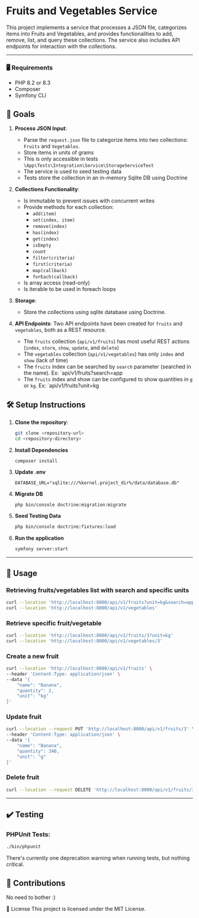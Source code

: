 # Fruits and Vegetables Service

This project implements a service that processes a JSON file, categorizes items into Fruits and Vegetables, and provides functionalities to add, remove, list, and query these collections. The service also includes API endpoints for interaction with the collections.

---
### 🖥️ Requirements
- PHP 8.2 or 8.3
- Composer
- Symfony CLI

## 🎯 Goals

1. **Process JSON Input**:
    - Parse the `request.json` file to categorize items into two collections: `Fruits` and `Vegetables`.
    - Store items in units of grams
    - This is only accessible in tests `\App\Tests\Integration\Service\StorageServiceTest`
    - The service is used to seed testing data
    - Tests store the collection in an in-memory Sqlite DB using Doctrine

2. **Collections Functionality**:
    - Is immutable to prevent issues with concurrent writes
    - Provide methods for each collection:
        - `add(item)`
        - `set(index, item)`
        - `remove(index)`
        - `has(index)`
        - `get(index)`
        - `isEmpty`
        - `count`
        - `filter(criteria)`
        - `first(criteria)`
        - `map(callback)`
        - `forEach(callback)`
    - Is array access (read-only)
    - Is iterable to be used in foreach loops

3. **Storage**:
    - Store the collections using sqlite database using Doctrine.

4. **API Endpoints**:
    Two API endpoints have been created for `fruits` and `vegetables`, both as a REST resource.
   - The `fruits` collection (`api/v1/fruits`) has most useful REST actions (`index`, `store`, `show`, `update`, and `delete`)
   - The `vegetables` collection (`api/v1/vegetables`) has only `index` and `show` (lack of time)
   - The `fruits` index can be searched by `search` parameter (searched in the name). Ex: `api/v1/fruits?search=app
   - The `fruits` index and show can be configured to show quantities in `g` or `kg`. Ex: `api/v1/fruits?unit=kg



## 🛠️ Setup Instructions

1. **Clone the repository**:
   ```bash
   git clone <repository-url>
   cd <repository-directory>
2. **Install Dependencies**
    ```bash
   composer install
    ```
4. **Update .env**
    ```dotenv
   DATABASE_URL="sqlite:///%kernel.project_dir%/data/database.db"
    ```
4. **Migrate DB**
    ```dotenv
   php bin/console doctrine:migration:migrate
    ```
5. **Seed Testing Data**
    ```bash
   php bin/console doctrine:fixtures:load
    ```
6. **Run the application**
   ```bash
   symfony server:start
   ```
---

## 🚀 Usage

### Retrieving fruits/vegetables list with search and specific units
```bash
curl --location 'http://localhost:8000/api/v1/fruits?unit=kg&search=app&unit=kg'
curl --location 'http://localhost:8000/api/v1/vegetables'
```

### Retrieve specific fruit/vegetable
```bash
curl --location 'http://localhost:8000/api/v1/fruits/3?unit=kg'
curl --location 'http://localhost:8000/api/v1/vegetables/3'
```

### Create a new fruit
```bash
curl --location 'http://localhost:8000/api/v1/fruits' \
--header 'Content-Type: application/json' \
--data '{
    "name": "Banana",
    "quantity": 2,
    "unit": "kg"
}'
```

### Update fruit
```bash
curl --location --request PUT 'http://localhost:8000/api/v1/fruits/3' \
--header 'Content-Type: application/json' \
--data '{
    "name": "Banana",
    "quantity": 340,
    "unit": "g"
}'
```

### Delete fruit
```bash
curl --location --request DELETE 'http://localhost:8000/api/v1/fruits/3'
```
---

## ✔️ Testing
### PHPUnit Tests:
```bash
./bin/phpunit
```

There's currently one deprecation warning when running tests, but nothing critical.

## 🤝 Contributions
No need to bother :)

📜 License
This project is licensed under the MIT License.
